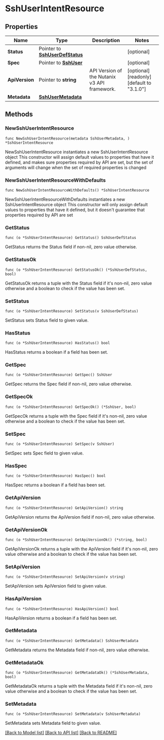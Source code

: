 # SshUserIntentResource

## Properties

Name | Type | Description | Notes
------------ | ------------- | ------------- | -------------
**Status** | Pointer to [**SshUserDefStatus**](SshUserDefStatus.md) |  | [optional] 
**Spec** | Pointer to [**SshUser**](SshUser.md) |  | [optional] 
**ApiVersion** | Pointer to **string** | API Version of the Nutanix v3 API framework. | [optional] [readonly] [default to "3.1.0"]
**Metadata** | [**SshUserMetadata**](SshUserMetadata.md) |  | 

## Methods

### NewSshUserIntentResource

`func NewSshUserIntentResource(metadata SshUserMetadata, ) *SshUserIntentResource`

NewSshUserIntentResource instantiates a new SshUserIntentResource object
This constructor will assign default values to properties that have it defined,
and makes sure properties required by API are set, but the set of arguments
will change when the set of required properties is changed

### NewSshUserIntentResourceWithDefaults

`func NewSshUserIntentResourceWithDefaults() *SshUserIntentResource`

NewSshUserIntentResourceWithDefaults instantiates a new SshUserIntentResource object
This constructor will only assign default values to properties that have it defined,
but it doesn't guarantee that properties required by API are set

### GetStatus

`func (o *SshUserIntentResource) GetStatus() SshUserDefStatus`

GetStatus returns the Status field if non-nil, zero value otherwise.

### GetStatusOk

`func (o *SshUserIntentResource) GetStatusOk() (*SshUserDefStatus, bool)`

GetStatusOk returns a tuple with the Status field if it's non-nil, zero value otherwise
and a boolean to check if the value has been set.

### SetStatus

`func (o *SshUserIntentResource) SetStatus(v SshUserDefStatus)`

SetStatus sets Status field to given value.

### HasStatus

`func (o *SshUserIntentResource) HasStatus() bool`

HasStatus returns a boolean if a field has been set.

### GetSpec

`func (o *SshUserIntentResource) GetSpec() SshUser`

GetSpec returns the Spec field if non-nil, zero value otherwise.

### GetSpecOk

`func (o *SshUserIntentResource) GetSpecOk() (*SshUser, bool)`

GetSpecOk returns a tuple with the Spec field if it's non-nil, zero value otherwise
and a boolean to check if the value has been set.

### SetSpec

`func (o *SshUserIntentResource) SetSpec(v SshUser)`

SetSpec sets Spec field to given value.

### HasSpec

`func (o *SshUserIntentResource) HasSpec() bool`

HasSpec returns a boolean if a field has been set.

### GetApiVersion

`func (o *SshUserIntentResource) GetApiVersion() string`

GetApiVersion returns the ApiVersion field if non-nil, zero value otherwise.

### GetApiVersionOk

`func (o *SshUserIntentResource) GetApiVersionOk() (*string, bool)`

GetApiVersionOk returns a tuple with the ApiVersion field if it's non-nil, zero value otherwise
and a boolean to check if the value has been set.

### SetApiVersion

`func (o *SshUserIntentResource) SetApiVersion(v string)`

SetApiVersion sets ApiVersion field to given value.

### HasApiVersion

`func (o *SshUserIntentResource) HasApiVersion() bool`

HasApiVersion returns a boolean if a field has been set.

### GetMetadata

`func (o *SshUserIntentResource) GetMetadata() SshUserMetadata`

GetMetadata returns the Metadata field if non-nil, zero value otherwise.

### GetMetadataOk

`func (o *SshUserIntentResource) GetMetadataOk() (*SshUserMetadata, bool)`

GetMetadataOk returns a tuple with the Metadata field if it's non-nil, zero value otherwise
and a boolean to check if the value has been set.

### SetMetadata

`func (o *SshUserIntentResource) SetMetadata(v SshUserMetadata)`

SetMetadata sets Metadata field to given value.



[[Back to Model list]](../README.md#documentation-for-models) [[Back to API list]](../README.md#documentation-for-api-endpoints) [[Back to README]](../README.md)



